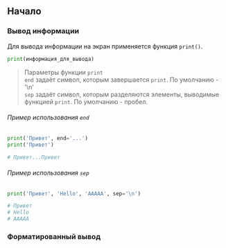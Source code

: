 ## Начало

### Вывод информации

Для вывода информации на экран применяется функция <code>print()</code>.

```python
print(информация_для_вывода)
```

> Параметры функции <code>print</code>  
> <code>end</code> задаёт символ, которым завершается <code>print</code>. По умолчанию - '\n'  
> <code>sep</code> задаёт символ, которым разделяются элементы, выводимые функцией <code>print</code>. По умолчанию - пробел.  

###### Пример использования <code>end</code>
```python
print('Привет', end='...')
print('Привет')  

# Привет...Привет
```

###### Пример использования <code>sep</code>
```python
print('Привет', 'Hello', 'AAAAA', sep='\n')

# Привет
# Hello
# AAAAA
```

### Форматированный вывод

